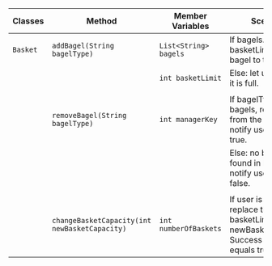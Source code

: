 

| Classes  | Method                                         | Member Variables      | Scenario                                                                                          | Output     |
|----------|------------------------------------------------|-----------------------|---------------------------------------------------------------------------------------------------|------------|
| `Basket` | `addBagel(String bagelType)`                   | `List<String> bagels` | If bagels.length; < basketLimit, add the bagel to the list.                                       | true       |
|          |                                                | `int basketLimit`     | Else: let user know it is full.                                                                   | false      |
|          |                                                |                       |                                                                                                   |            |
|          | `removeBagel(String bagelType)`                | `int managerKey`      | If bagelType in bagels, remove it from the basket and notify user with true.                      | true       |
|          |                                                |                       | Else: no bagelType found in bagel, notify user with false.                                        | false      |
|          |                                                |                       |                                                                                                   |            |
|          | `changeBasketCapacity(int newBasketCapacity)`  | `int numberOfBaskets` | If user is manager, replace the basketLimit with newBasketCapacity. Success of change equals true | true/false |





